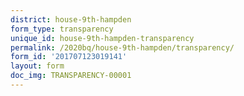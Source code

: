 ```yaml
---
district: house-9th-hampden
form_type: transparency
unique_id: house-9th-hampden-transparency
permalink: /2020bq/house-9th-hampden/transparency/
form_id: '201707123019141'
layout: form
doc_img: TRANSPARENCY-00001
---
```

